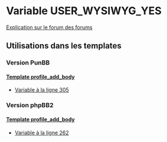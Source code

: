 # Variable USER_WYSIWYG_YES
[Explication sur le forum des forums](http://forum.forumactif.com/t294113-listing-des-variables#USER_WYSIWYG_YES)
## Utilisations dans les templates
### Version PunBB
#### [Template profile_add_body](punbb/profile_add_body.md)
* [Variable à la ligne 305](../punbb/profile_add_body.tpl#L305)
### Version phpBB2
#### [Template profile_add_body](subsilver/profile_add_body.md)
* [Variable à la ligne 262](../subsilver/profile_add_body.tpl#L262)